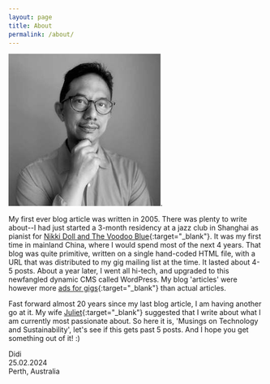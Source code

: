 ```yaml
---
layout: page
title: About
permalink: /about/
---
```


![Didi headshot](/assets/images/headshot.jpg "Didi headshot").

My first ever blog article was written in 2005. There was plenty to write about--I had just started a 3-month residency at a jazz club in Shanghai as pianist for [Nikki Doll and The Voodoo Blue](https://musiclessons.didi.com.au/img/Nikki800px.jpg){:target="_blank"}. It was my first time in mainland China, where I would spend most of the next 4 years. That blog was quite primitive, written on a single hand-coded HTML file, with a URL that was distributed to my gig mailing list at the time. It lasted about 4-5 posts. About a year later, I went all hi-tech, and upgraded to this newfangled dynamic CMS called WordPress. My blog 'articles' were however more [ads for gigs](http://didi.com.au/pre2012/?paged=3){:target="_blank"} than actual articles.

Fast forward almost 20 years since my last blog article, I am having another go at it. My wife [Juliet](https://julietpang.com){:target="_blank"} suggested that I write about what I am currently most passionate about. So here it is, 'Musings on Technology and Sustainability', let's see if this gets past 5 posts. And I hope you get something out of it! :)

Didi  
25.02.2024  
Perth, Australia

